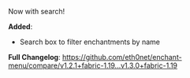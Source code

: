 Now with search!

**Added**:

- Search box to filter enchantments by name

**Full Changelog**: https://github.com/eth0net/enchant-menu/compare/v1.2.1+fabric-1.19...v1.3.0+fabric-1.19
